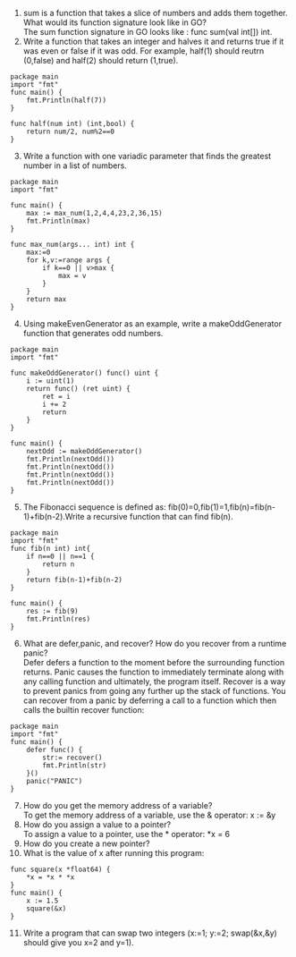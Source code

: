 1. sum is a function that takes a slice of numbers and adds them together. What would its function signature look like in GO?  
The sum function signature in GO looks like : func sum(val int[]) int.  
2. Write a function that takes an integer and halves it and returns true if it was even or false if it was odd. For example, half(1) should reutrn (0,false) and half(2) should return (1,true).  
````golang
package main
import "fmt"
func main() {
    fmt.Println(half(7))
}

func half(num int) (int,bool) {
    return num/2, num%2==0
}
````  
3. Write a function with one variadic parameter that finds the greatest number in a list of numbers.  
````golang
package main
import "fmt"

func main() {
    max := max_num(1,2,4,4,23,2,36,15)
    fmt.Println(max)
}

func max_num(args... int) int {
    max:=0
    for k,v:=range args {
        if k==0 || v>max {
            max = v
        }
    }
    return max
}
````
4. Using makeEvenGenerator as an example, write a makeOddGenerator function that generates odd numbers.  
````golang
package main
import "fmt"

func makeOddGenerator() func() uint {
    i := uint(1)
    return func() (ret uint) {
        ret = i
        i += 2
        return
    }
}

func main() {
    nextOdd := makeOddGenerator()
    fmt.Println(nextOdd())
    fmt.Println(nextOdd())
    fmt.Println(nextOdd())
    fmt.Println(nextOdd())
}
````  

5. The Fibonacci sequence is defined as: fib(0)=0,fib(1)=1,fib(n)=fib(n-1)+fib(n-2).Write a recursive function that can find fib(n).  
````golang
package main
import "fmt"
func fib(n int) int{
    if n==0 || n==1 {
        return n
    }
    return fib(n-1)+fib(n-2)
}

func main() {
    res := fib(9)
    fmt.Println(res)
}
````
6. What are defer,panic, and recover? How do you recover from a runtime panic?  
Defer defers a function to the moment before the surrounding function returns. Panic causes the function to immediately terminate along with any calling function and ultimately, the program itself. Recover is a way to prevent panics from going any further up the stack of functions. You can recover from a panic by deferring a call to a function which then calls the builtin recover function:  
````golang
package main
import "fmt"
func main() {
    defer func() {
        str:= recover()
        fmt.Println(str)    
    }()
    panic("PANIC")
}
````
7. How do you get the memory address of a variable?  
To get the memory address of a variable, use the & operator: x := &y  
8. How do you assign a value to a pointer?  
To assign a value to a pointer, use the * operator: *x = 6  
10. How do you create a new pointer?  
11. What is the value of x after running this program:
````golang
func square(x *float64) {
    *x = *x * *x
}
func main() {
    x := 1.5
    square(&x)
}
````
11. Write a program that can swap two integers (x:=1; y:=2; swap(&x,&y) should give you x=2 and y=1).  
